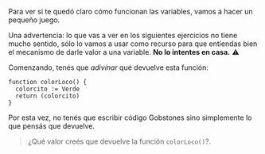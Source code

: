 Para ver si te quedó claro cómo funcionan las variables, vamos a hacer un pequeño juego.

Una advertencia: lo que vas a ver en los siguientes ejercicios no tiene mucho sentido, sólo lo vamos a usar como recurso para que entiendas bien el mecanismo de darle valor a una variable. **No lo intentes en casa.** :warning:

Comenzando, tenés que _adivinar_ qué devuelve esta función:

```gobstones
function colorLoco() {
  colorcito := Verde
  return (colorcito)
}
```

Por esta vez, no tenés que escribir código Gobstones sino simplemente lo que pensás que devuelve.

> ¿Qué valor creés que devuelve la función `colorLoco()`?.